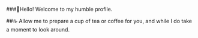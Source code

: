 <!--
**MrVolans/MrVolans** is a ✨ _special_ ✨ repository because its `README.md` (this file) appears on your GitHub profile.

-->
###👋Hello! Welcome to my humble profile. 

##☕ Allow me to prepare a cup of tea or coffee for you, and while I do take a moment to look around. 

